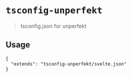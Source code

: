 # `tsconfig-unperfekt`

> tsconfig.json for unperfekt

## Usage

```jsonc
{
  "extends": "tsconfig-unperfekt/svelte.json"
}
```
